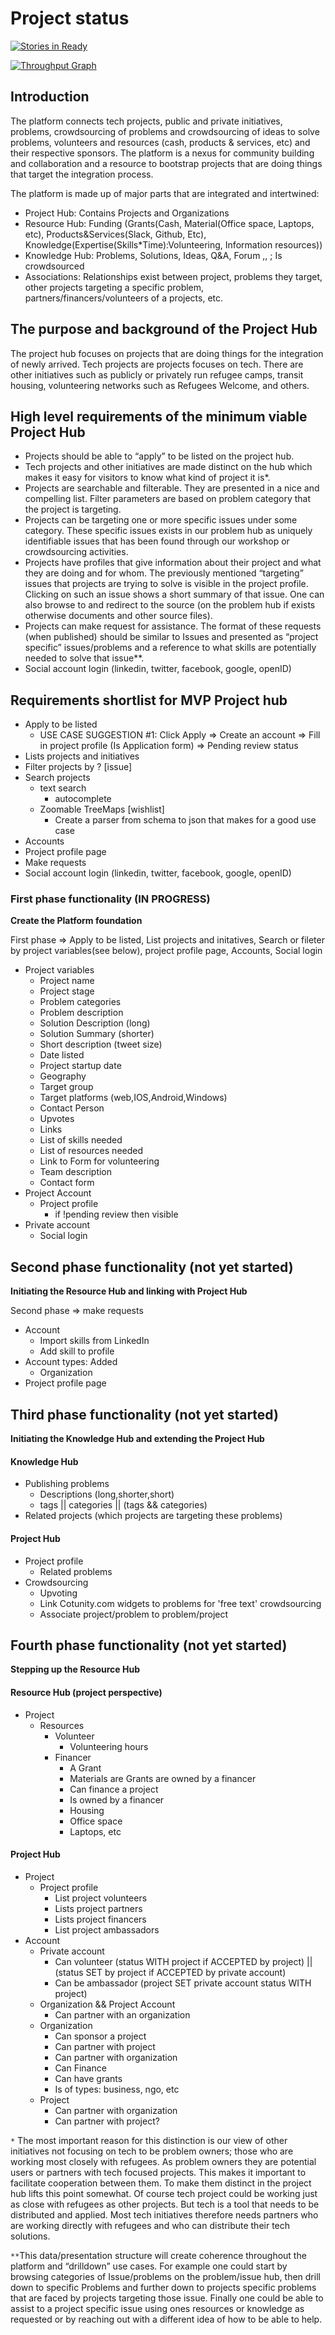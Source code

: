 # Project status
[![Stories in Ready](https://badge.waffle.io/refugeetech/platform.png?label=ready&title=Ready)](http://waffle.io/refugeetech/platform)

[![Throughput Graph](https://graphs.waffle.io/refugeetech/platform/throughput.svg)](https://waffle.io/refugeetech/platform/metrics) 

## Introduction

The platform connects tech projects, public and private initiatives, problems, crowdsourcing of problems and crowdsourcing of ideas to solve problems, volunteers and resources (cash, products & services, etc) and their respective sponsors. The platform is a nexus for community building and collaboration and a resource to bootstrap projects that are doing things that target the integration process. 

The platform is made up of major parts that are integrated and intertwined:

* Project Hub: Contains Projects and Organizations
* Resource Hub: Funding (Grants(Cash, Material(Office space, Laptops, etc), Products&Services(Slack, Github, Etc), Knowledge(Expertise(Skills*Time):Volunteering, Information resources))
* Knowledge Hub: Problems, Solutions, Ideas, Q&A, Forum  ,, ; Is crowdsourced 
* Associations: Relationships exist between project, problems they target, other projects targeting a specific problem, partners/financers/volunteers of a projects, etc.

## The purpose and background of the Project Hub

The project hub focuses on projects that are doing things for the integration of newly arrived. Tech projects are projects focuses on tech. There are other initiatives such as publicly or privately run refugee camps, transit housing, volunteering networks such as Refugees Welcome, and others.

## High level requirements of the minimum viable Project Hub

* Projects should be able to “apply” to be listed on the project hub.
* Tech projects and other initiatives are made distinct on the hub which makes it easy for visitors to know what kind of project it is*.
* Projects are searchable and filterable. They are presented in a nice and compelling list. Filter parameters are based on problem category that the project is targeting.
* Projects can be targeting one or more specific issues under some category. These specific issues exists in our problem hub as uniquely identifiable issues that has been found through our workshop or crowdsourcing activities.
* Projects have profiles that give information about their project and what they are doing and for whom. The previously mentioned “targeting” issues that projects are trying to solve is visible in the project profile. Clicking on such an issue shows a short summary of that issue. One can also browse to and redirect to the source (on the problem hub if exists otherwise documents and other source files).
* Projects can make request for assistance. The format of these requests (when published) should be similar to Issues and presented as “project specific” issues/problems and a reference to what skills are potentially needed to solve that issue**.
* Social account login (linkedin, twitter, facebook, google, openID)

## Requirements shortlist for MVP Project hub

* Apply to be listed
  * USE CASE SUGGESTION #1: Click Apply => Create an account => Fill in project profile (Is Application form) => Pending review status
* Lists projects and initiatives
* Filter projects by ? [issue]
* Search projects
  * text search
    * autocomplete
  * Zoomable TreeMaps [wishlist]
    * Create a parser from schema to json that makes for a good use case
* Accounts
* Project profile page
* Make requests
* Social account login (linkedin, twitter, facebook, google, openID)

### First phase functionality (IN PROGRESS)
__Create the Platform foundation__

First phase => Apply to be listed, List projects and initatives, Search or fileter by project variables(see below), project profile page, Accounts, Social login
* Project variables 
  * Project name
  * Project stage
  * Problem categories
  * Problem description
  * Solution Description (long)
  * Solution Summary (shorter)
  * Short description (tweet size)
  * Date listed
  * Project startup date
  * Geography
  * Target group
  * Target platforms (web,IOS,Android,Windows)
  * Contact Person
  * Upvotes
  * Links
  * List of skills needed
  * List of resources needed
  * Link to Form for volunteering
  * Team description
  * Contact form
* Project Account
  * Project profile
    * if !pending review then visible
* Private account
  * Social login
 
## Second phase functionality (not yet started)
__Initiating the Resource Hub and linking with Project Hub__

Second phase => make requests
* Account
  * Import skills from LinkedIn
  * Add skill to profile
* Account types: Added
  * Organization
* Project profile page

## Third phase functionality (not yet started)
__Initiating the Knowledge Hub and extending the Project Hub__

#### Knowledge Hub
* Publishing problems
  * Descriptions (long,shorter,short)
  * tags || categories || (tags && categories)
* Related projects (which projects are targeting these problems)


#### Project Hub
* Project profile
  * Related problems
* Crowdsourcing
  * Upvoting
  * Link Cotunity.com widgets to problems for 'free text' crowdsourcing
  * Associate project/problem to problem/project

## Fourth phase functionality (not yet started)
__Stepping up the Resource Hub__

#### Resource Hub (project perspective)
* Project
  * Resources
    * Volunteer
      * Volunteering hours
    * Financer 
      * A Grant
      * Materials are Grants are owned by a financer
      * Can finance a project
      * Is owned by a financer
      * Housing
      * Office space
      * Laptops, etc
#### Project Hub
* Project
  * Project profile
    * List project volunteers
    * Lists project partners
    * Lists project financers
    * List project ambassadors
* Account
  * Private account
    * Can volunteer (status WITH project if ACCEPTED by project) || (status SET by project if ACCEPTED by private account)
    * Can be ambassador (project SET private account status WITH project)
  * Organization && Project Account
    * Can partner with an organization
  * Organization
    * Can sponsor a project
    * Can partner with project
    * Can partner with organization
    * Can Finance
    * Can have grants
    * Is of types: business, ngo, etc
  * Project
    * Can partner with organization
    * Can partner with project?




`*` The most important reason for this distinction is our view of other initiatives not focusing on tech to be problem owners; those who are working most closely with refugees. As problem owners they are potential users or partners with tech 
focused projects. This makes it important to facilitate cooperation between them. To make them distinct in the project hub 
lifts this point somewhat. Of course tech project could be working just as close with refugees as other projects. But tech is a tool that needs to be distributed and applied. Most tech initiatives therefore needs partners who are working directly with refugees and who can distribute their tech solutions.

 `**`This data/presentation structure will create coherence throughout the platform and “drilldown” use cases. For example
one could start by browsing categories of Issue/problems on the problem/issue hub, then drill down to specific Problems and further down to projects specific problems that are faced by projects targeting those issue. Finally one could be able to assist to a project specific issue using ones resources or knowledge as requested or by reaching out with a different idea of how to be able to help.
